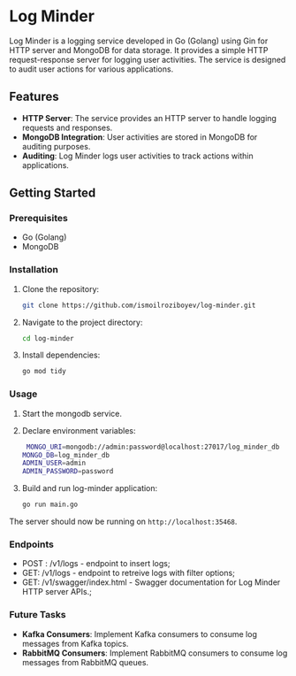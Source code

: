# Log Minder

Log Minder is a logging service developed in Go (Golang) using Gin for HTTP server and MongoDB for data storage. It provides a simple HTTP request-response server for logging user activities. The service is designed to audit user actions for various applications.

## Features

- **HTTP Server**: The service provides an HTTP server to handle logging requests and responses.
- **MongoDB Integration**: User activities are stored in MongoDB for auditing purposes.
- **Auditing**: Log Minder logs user activities to track actions within applications.

## Getting Started

### Prerequisites

- Go (Golang)
- MongoDB

### Installation

1. Clone the repository:

   ```bash
   git clone https://github.com/ismoilroziboyev/log-minder.git

2. Navigate to the project directory:
   ```bash
   cd log-minder

3. Install dependencies:
   ```bash
   go mod tidy

### Usage

1. Start the mongodb service.

2. Declare environment variables:
   ```bash
    MONGO_URI=mongodb://admin:password@localhost:27017/log_minder_db
   MONGO_DB=log_minder_db
   ADMIN_USER=admin
   ADMIN_PASSWORD=password
   
3. Build and run log-minder application:
   ```bash
   go run main.go

The server should now be running on `http://localhost:35468`.

### Endpoints

* POST : /v1/logs - endpoint to insert logs;
* GET: /v1/logs - endpoint to retreive logs with filter options;
* GET: /v1/swagger/index.html -  Swagger documentation for Log Minder HTTP server APIs.; 

### Future Tasks

* **Kafka Consumers**: Implement Kafka consumers to consume log messages from Kafka topics.
* **RabbitMQ Consumers**: Implement RabbitMQ consumers to consume log messages from RabbitMQ queues.

